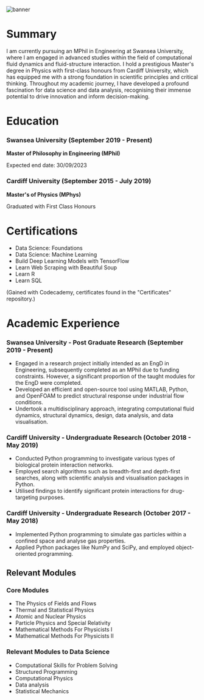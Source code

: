 ![banner](https://github.com/CallumLloydJones/CallumLloydJones/assets/66999213/e7e3e623-73ed-40eb-a9f8-9716207bdec5)


# Summary

I am currently pursuing an MPhil in Engineering at Swansea University, where I am engaged in advanced studies within the field of computational fluid dynamics and fluid-structure interaction. 
I hold a prestigious Master's degree in Physics with first-class honours from Cardiff University, which has equipped me with a strong foundation in scientific principles and critical thinking. 
Throughout my academic journey, I have developed a profound fascination for data science and data analysis, recognising their immense potential to drive innovation and inform decision-making.

# Education
### Swansea University (September 2019 - Present)  
<b>Master of Philosophy in Engineering (MPhil) </b>

Expected end date: 30/09/2023

### Cardiff University (September 2015 - July 2019)
<b>Master's of Physics (MPhys) </b>

Graduated with First Class Honours 

# Certifications
- Data Science: Foundations
- Data Science: Machine Learning
- Build Deep Learning Models with TensorFlow
- Learn Web Scraping with Beautiful Soup
- Learn R
- Learn SQL

(Gained with Codecademy, certificates found in the "Certificates" repository.)

# Academic Experience
### Swansea University - Post Graduate Research (September 2019 - Present) 
- Engaged in a research project initially intended as an EngD in Engineering, subsequently completed as an MPhil due to funding constraints. However, a significant proportion of the taught modules for the EngD were completed.
- Developed an efficient and open-source tool using MATLAB, Python, and OpenFOAM to predict structural response under industrial flow conditions.
- Undertook a multidisciplinary approach, integrating computational fluid dynamics, structural dynamics, design, data analysis, and data visualisation.
	
### Cardiff University - Undergraduate Research (October 2018 - May 2019)
- Conducted Python programming to investigate various types of biological protein interaction networks.
- Employed search algorithms such as breadth-first and depth-first searches, along with scientific analysis and visualisation packages in Python.
- Utilised findings to identify significant protein interactions for drug-targeting purposes.

### Cardiff University - Undergraduate Research (October 2017 - May 2018)
- Implemented Python programming to simulate gas particles within a confined space and analyse gas properties.
- Applied Python packages like NumPy and SciPy, and employed object-oriented programming.

## Relevant Modules
### Core Modules 
- The Physics of Fields and Flows 
- Thermal and Statistical Physics
- Atomic and Nuclear Physics
- Particle Physics and Special Relativity
- Mathematical Methods For Physicists I
- Mathematical Methods For Physicists II

### Relevant Modules to Data Science
- Computational Skills for Problem Solving
- Structured Programming 
- Computational Physics
- Data analysis
- Statistical Mechanics
